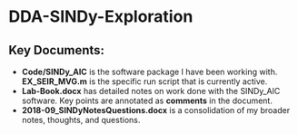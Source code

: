 # DDA-SINDy-Exploration

## Key Documents:
* __Code/SINDy_AIC__ is the software package I have been working with. __EX_SEIR_MVG.m__ is the specific run script that is currently active.
* __Lab-Book.docx__ has detailed notes on work done with the SINDy_AIC software. Key points are annotated as __comments__ in the document. 
* __2018-09_SINDyNotesQuestions.docx__ is a consolidation of my broader notes, thoughts, and questions.
